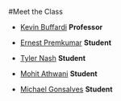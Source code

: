 #Meet the Class

* [Kevin Buffardi](kevin.md) **Professor**

* [Ernest Premkumar](ernest.md) **Student**

* [Tyler Nash](tyler.md) **Student**

* [Mohit Athwani](mohit.md) **Student**

* [Michael Gonsalves](michael.md) **Student**
